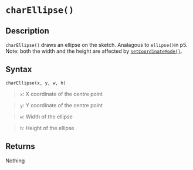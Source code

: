 # `charEllipse()`

## Description
`charEllipse()` draws an ellipse on the sketch. Analagous to `ellipse()`in p5. Note: both the width and the height are affected by [`setCoordinateMode()`](setCoordinateMode).

## Syntax
`charEllipse(x, y, w, h)`
> `x`: X coordinate of the centre point

> `y`: Y coordinate of the centre point

> `w`: Width of the ellipse

> `h`: Height of the ellipse

## Returns
Nothing